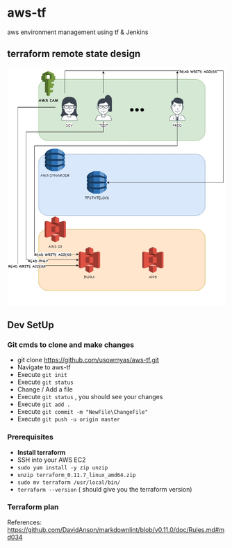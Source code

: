 # aws-tf
aws environment management using tf &amp; Jenkins

## terraform remote state design
![](architecture/tfremotestate.PNG)

## Dev SetUp

### Git cmds to clone and make changes

* git clone https://github.com/usowmyas/aws-tf.git
* Navigate to aws-tf
* Execute `git init`
* Execute `git status`
* Change / Add a file 
* Execute `git status` , you should see your changes
* Execute `git add .`
* Execute `git commit -m "NewFile\ChangeFile"`
* Execute `git push -u origin master`

### Prerequisites

* **Install terraform**
 * SSH into your AWS EC2
 * `sudo yum install -y zip unzip` 
 * `unzip terraform_0.11.7_linux_amd64.zip`
 * `sudo mv terraform /usr/local/bin/`
 * `terraform --version` ( should give you the terraform version)


### Terraform plan 

References:
https://github.com/DavidAnson/markdownlint/blob/v0.11.0/doc/Rules.md#md034
